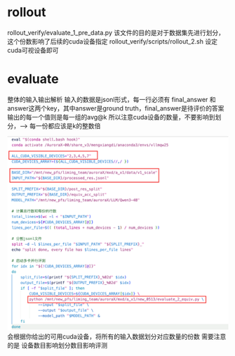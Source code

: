 # rollout
rollout_verify/evaluate_1_pre_data.py
该文件的目的是对于数据集先进行划分，这个份数影响了后续的cuda设备指定
rollout_verify/scripts/rollout_2.sh
设定cuda可视设备即可

# evaluate
整体的输入输出解析
输入的数据是jsonl形式，每一行必须有 final_answer 和 answer这两个key，其中answer是ground truth，final_answer是待评价的答案
输出的每一个值则是每一组的avg@k
所以注意cuda设备的数量，不要影响到划分，--> 每一份都应该是k的整数倍

![ce](assets/evaluate.jpg)
会根据你给出的可用cuda设备，将所有的输入数据划分对应数量的份数
需要注意的是 设备数目影响划分数目影响评测